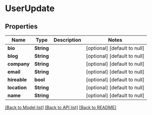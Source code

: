 # UserUpdate

## Properties
Name | Type | Description | Notes
------------ | ------------- | ------------- | -------------
**bio** | **String** |  | [optional] [default to null]
**blog** | **String** |  | [optional] [default to null]
**company** | **String** |  | [optional] [default to null]
**email** | **String** |  | [optional] [default to null]
**hireable** | **bool** |  | [optional] [default to null]
**location** | **String** |  | [optional] [default to null]
**name** | **String** |  | [optional] [default to null]

[[Back to Model list]](../README.md#documentation-for-models) [[Back to API list]](../README.md#documentation-for-api-endpoints) [[Back to README]](../README.md)


